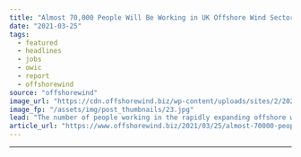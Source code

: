```yaml
---
title: "Almost 70,000 People Will Be Working in UK Offshore Wind Sector by 2026"
date: "2021-03-25"
tags: 
  - featured
  - headlines
  - jobs
  - owic
  - report
  - offshorewind
source: "offshorewind"
image_url: "https://cdn.offshorewind.biz/wp-content/uploads/sites/2/2020/12/03152002/3sun-Group.jpg"
image_fp: "/assets/img/post_thumbnails/23.jpg"
lead: "The number of people working in the rapidly expanding offshore wind industry in the"
article_url: "https://www.offshorewind.biz/2021/03/25/almost-70000-people-will-be-working-in-uk-offshore-wind-sector-by-2026/"
---
```


---
